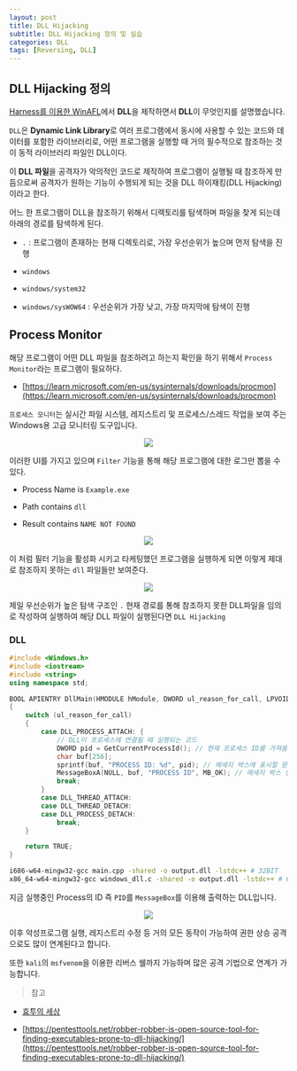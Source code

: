 ```yaml
---
layout: post
title: DLL Hijacking
subtitle: DLL Hijacking 정의 및 실습
categories: DLL
tags: [Reversing, DLL]
---
```


## DLL Hijacking 정의

[Harness를 이용한 WinAFL](https://peoplstar.github.io/fuzzing/2023/04/11/etc-WinAFL-Harness.html#h-dll)에서 **DLL**을 제작하면서 **DLL**이 무엇인지를 설명했습니다.

`DLL`은 **Dynamic Link Library**로 여러 프로그램에서 동시에 사용할 수 있는 코드와 데이터를 포함한 라이브러리로, 어떤 프로그램을 실행할 때 거의 필수적으로 참조하는 것이 동적 라이브러리 파일인 DLL이다.

이 **DLL 파일**을 공격자가 악의적인 코드로 제작하여 프로그램이 실행될 때 참조하게 만듬으로써 공격자가 원하는 기능이 수행되게 되는 것을 DLL 하이재킹(DLL Hijacking)이라고 한다.

어느 한 프로그램이 DLL을 참조하기 위해서 디렉토리를 탐색하며 파일을 찾게 되는데 아래의 경로를 탐색하게 된다.

* `.` : 프로그램이 존재하는 현재 디렉토리로, 가장 우선순위가 높으며 먼저 탐색을 진행

* `windows`

* `windows/system32`

* `windows/sysWOW64` : 우선순위가 가장 낮고, 가장 마지막에 탐색이 진행

## Process Monitor

해당 프로그램이 어떤 DLL 파일을 참조하려고 하는지 확인을 하기 위해서 `Process Monitor`라는 프로그램이 필요하다.

* [https://learn.microsoft.com/en-us/sysinternals/downloads/procmon](https://learn.microsoft.com/en-us/sysinternals/downloads/procmon)

`프로세스 모니터`는 실시간 파일 시스템, 레지스트리 및 프로세스/스레드 작업을 보여 주는 Windows용 고급 모니터링 도구입니다.

<p align="center">
<img src ="https://user-images.githubusercontent.com/78135526/232651404-029ed308-d364-480d-9c0a-e07727851f5a.png">
</p>

이러한 UI를 가지고 있으며 `Filter` 기능을 통해 해당 프로그램에 대한 로그만 뽑을 수 있다.

* Process Name is `Example.exe`

* Path contains `dll`

* Result contains `NAME NOT FOUND`

<p align="center">
<img src ="https://user-images.githubusercontent.com/78135526/232651737-dcd5f864-c94a-437a-a7a4-d3c4ddab4367.png">
</p>

이 처럼 필터 기능을 활성화 시키고 타케팅했던 프로그램을 실행하게 되면 이렇게 제대로 참조하지 못하는 `dll` 파일들만 보여준다.

<p align="center">
<img src ="https://user-images.githubusercontent.com/78135526/232652394-a973edf8-6202-44f2-93db-796cc4a9f9d7.png">
</p>

제일 우선순위가 높은 탐색 구조인 `.` 현재 경로를 통해 참조하지 못한 DLL파일을 임의로 작성하여 실행하여 해당 DLL 파일이 실행된다면 `DLL Hijacking`

### DLL

```cpp
#include <Windows.h>
#include <iostream>
#include <string>
using namespace std;

BOOL APIENTRY DllMain(HMODULE hModule, DWORD ul_reason_for_call, LPVOID lpReserved)
{
    switch (ul_reason_for_call)
    {
        case DLL_PROCESS_ATTACH: {
            // DLL이 프로세스에 연결될 때 실행되는 코드
            DWORD pid = GetCurrentProcessId(); // 현재 프로세스 ID를 가져옴
            char buf[256];
            sprintf(buf, "PROCESS ID: %d", pid); // 메세지 박스에 표시할 문자열 생성
            MessageBoxA(NULL, buf, "PROCESS ID", MB_OK); // 메세지 박스 생성
            break;
        }
        case DLL_THREAD_ATTACH:
        case DLL_THREAD_DETACH:
        case DLL_PROCESS_DETACH:
            break;
    }

    return TRUE;
}
```

```bash
i686-w64-mingw32-gcc main.cpp -shared -o output.dll -lstdc++ # 32BIT
x86_64-w64-mingw32-gcc windows_dll.c -shared -o output.dll -lstdc++ # 64BIT
```
지금 실행중인 Process의 ID 즉 `PID`를 `MessageBox`를 이용해 출력하는 DLL입니다.

<p align="center">
<img src ="https://user-images.githubusercontent.com/78135526/232793023-924c0484-cf0e-4b62-b1ea-c043ab021eb1.png">
</p>

이후 악성프로그램 실행, 레지스트리 수정 등 거의 모든 동작이 가능하여 권한 상승 공격으로도 많이 연계된다고 합니다.

또한 `kali`의 `msfvenom`을 이용한 리버스 쉘까지 가능하며 많은 공격 기법으로 연계가 가능합니다.

> 참고

* [효투의 세상](https://hyotwo.tistory.com/168)

* [https://pentesttools.net/robber-robber-is-open-source-tool-for-finding-executables-prone-to-dll-hijacking/](https://pentesttools.net/robber-robber-is-open-source-tool-for-finding-executables-prone-to-dll-hijacking/)
